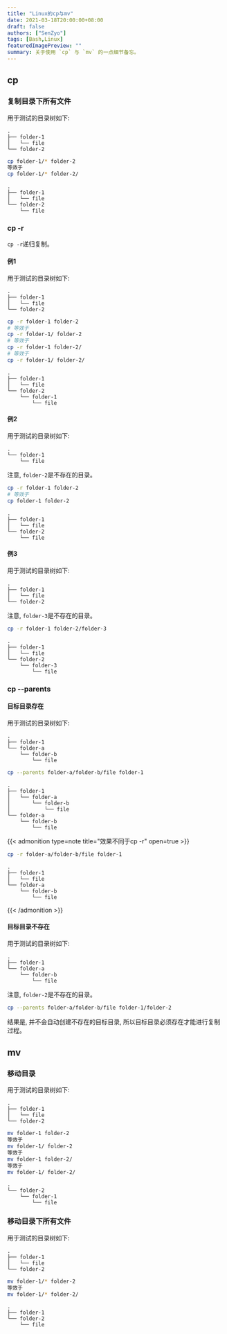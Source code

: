 ```yaml
---
title: "Linux的cp与mv"
date: 2021-03-18T20:00:00+08:00
draft: false
authors: ["SenZyo"]
tags: [Bash,Linux]
featuredImagePreview: ""
summary: 关于使用 `cp` 与 `mv` 的一点细节备忘。
---
```


## cp

### 复制目录下所有文件

用于测试的目录树如下: 

```
.
├── folder-1
│   └── file
└── folder-2
```

```bash
cp folder-1/* folder-2
等效于
cp folder-1/* folder-2/
```

```
.
├── folder-1
│   └── file
└── folder-2
    └── file
```

### cp -r

`cp -r`递归复制。

#### 例1

用于测试的目录树如下: 

```
.
├── folder-1
│   └── file
└── folder-2
```

```bash
cp -r folder-1 folder-2
# 等效于
cp -r folder-1/ folder-2
# 等效于
cp -r folder-1 folder-2/
# 等效于
cp -r folder-1/ folder-2/
```

```
.
├── folder-1
│   └── file
└── folder-2
    └── folder-1
        └── file
```

#### 例2

用于测试的目录树如下: 

```
.
└── folder-1
    └── file
```

注意, `folder-2`是不存在的目录。

```bash
cp -r folder-1 folder-2
# 等效于
cp folder-1 folder-2
```

```
.
├── folder-1
│   └── file
└── folder-2
    └── file
```

#### 例3

用于测试的目录树如下: 

```
.
├── folder-1
│   └── file
└── folder-2
```

注意, `folder-3`是不存在的目录。

```bash
cp -r folder-1 folder-2/folder-3
```

```
.
├── folder-1
│   └── file
└── folder-2
    └── folder-3
        └── file
```

### cp --parents

#### 目标目录存在

用于测试的目录树如下: 

```
.
├── folder-1
└── folder-a
    └── folder-b
        └── file
```

```bash
cp --parents folder-a/folder-b/file folder-1
```

```
.
├── folder-1
│   └── folder-a
│       └── folder-b
│           └── file
└── folder-a
    └── folder-b
        └── file
```

{{< admonition type=note title="效果不同于cp -r" open=true >}}

```bash
cp -r folder-a/folder-b/file folder-1
```

```
.
├── folder-1
│   └── file
└── folder-a
    └── folder-b
        └── file
```

{{< /admonition >}}


#### 目标目录不存在

用于测试的目录树如下: 

```
.
├── folder-1
└── folder-a
    └── folder-b
        └── file
```

注意, `folder-2`是不存在的目录。

```bash
cp --parents folder-a/folder-b/file folder-1/folder-2
```

结果是, 并不会自动创建不存在的目标目录, 所以目标目录必须存在才能进行复制过程。

## mv

### 移动目录

用于测试的目录树如下: 

```
.
├── folder-1
│   └── file
└── folder-2
```

```bash
mv folder-1 folder-2
等效于
mv folder-1/ folder-2
等效于
mv folder-1 folder-2/
等效于
mv folder-1/ folder-2/
```

```
.
└── folder-2
    └── folder-1
        └── file
```

### 移动目录下所有文件

用于测试的目录树如下: 

```
.
├── folder-1
│   └── file
└── folder-2
```

```bash
mv folder-1/* folder-2
等效于
mv folder-1/* folder-2/
```

```
.
├── folder-1
└── folder-2
    └── file
```

